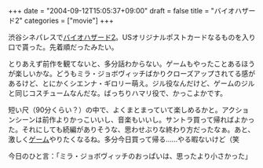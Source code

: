 +++
date = "2004-09-12T15:05:37+09:00"
draft = false
title = "バイオハザード2"
categories = ["movie"]
+++

渋谷シネパレスで<a href="http://www.sonypictures.jp/movies/residentevilapocalypse/" title="オフィシャルサイト">バイオハザード2</a>。USオリジナルポストカードなるものを入り口で貰った。先着順だったみたい。
<!--more-->
とりあえず前作を観てないと、多分話わからない。ゲームもやったことあるほうが楽しいかな。どうもミラ・ジョボヴィッチばかりクローズアップされてる感があるけど、とにかくシエンナ・ギロリー萌え。ジル役なんだけど、ゲームのジルと同じコスチュームなんだな。ばっちりハマリ役で、かっこよかです。

短い尺（90分くらい？）の中で、よくまとまっていて楽しめるかと。アクションシーンは前作よりかっこいいし、音楽もいいし。サントラ買って帰ればよかった。それにしても続編がありそうな、思わせぶりな終わり方だったなぁ。あと、激しく<a href="http://www.amazon.co.jp/exec/obidos/ASIN/B0002MNXDM/250-5582658-3653060" title="バイオハザード アウトブレイク FILE2">ゲーム</a>やりたくなるね。多分今日買って帰る……やる暇ないけど（笑

今日のひと言：「ミラ・ジョボヴィッチのおっぱいは、思ったより小さかった」
